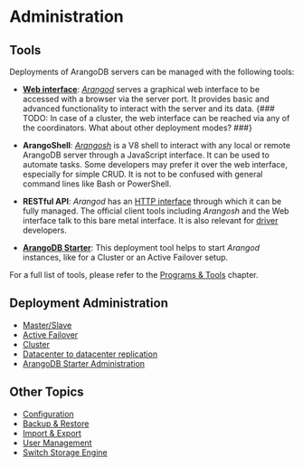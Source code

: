 Administration
==============

Tools
-----

Deployments of ArangoDB servers can be managed with the following tools:

- [**Web interface**](../Programs/WebInterface/README.md):
  [_Arangod_](../Programs/Arangod/README.md) serves a graphical web interface to
  be accessed with a browser via the server port. It provides basic and advanced
  functionality to interact with the server and its data.
{### TODO: In case of a cluster, the web interface can be reached via any of the coordinators. What about other deployment modes? ###}

- **ArangoShell**: [_Arangosh_](../Programs/Arangosh/README.md) is a V8 shell to
  interact with any local or remote ArangoDB server through a JavaScript
  interface. It can be used to automate tasks. Some developers may prefer it over
  the web interface, especially for simple CRUD. It is not to be confused with
  general command lines like Bash or PowerShell.

- **RESTful API**: _Arangod_ has an [HTTP interface](../../HTTP/index.html) through
  which it can be fully managed. The official client tools including _Arangosh_ and
  the Web interface talk to this bare metal interface. It is also relevant for
  [driver](../../Drivers/index.html) developers.

- [**ArangoDB Starter**](../Programs/Starter/README.md): This deployment tool
  helps to start _Arangod_ instances, like for a Cluster or an Active Failover setup.
  
For a full list of tools, please refer to the [Programs & Tools](../Programs/README.md) chapter.

Deployment Administration
-------------------------

- [Master/Slave](MasterSlave/README.md)
- [Active Failover](ActiveFailover/README.md)
- [Cluster](Cluster/README.md)
- [Datacenter to datacenter replication](DC2DC/README.md)
- [ArangoDB Starter Administration](Starter/README.md)

Other Topics
------------

- [Configuration](Configuration/README.md)
- [Backup & Restore](../BackupRestore/README.md)
- [Import & Export](ImportExport.md)
- [User Management](ManagingUsers/README.md)
- [Switch Storage Engine](Engine/SwitchEngine.md)

